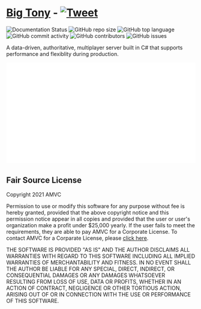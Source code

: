 # [Big Tony](https://amvc-gaming.github.io/big-tony/) - [![Tweet](https://img.shields.io/static/v1?label=&message=Tweet&color=black&logo=twitter)](https://twitter.com/intent/tweet?url=https%3A%2F%2Fgithub.com%2FAMVC-Gaming%2Fbig-tony&text=Check%20out%20Big%20Tony%2C%20it%27s%20an%20open-source%20and%20speedy%20multiplayer%20server%20library%20written%20in%20C%23.%20&hashtags=bigtony%2Ccsharp%2Cmultiplayer%2Cprogramming)

![Documentation Status](https://img.shields.io/github/workflow/status/amvc-gaming/big-tony/Build,%20test%20and%20generate%20docs?style=for-the-badge)
![GitHub repo size](https://img.shields.io/github/repo-size/amvc-gaming/big-tony?color=orange&style=for-the-badge)
![GitHub top language](https://img.shields.io/github/languages/top/amvc-gaming/big-tony?color=yellow&style=for-the-badge)
![GitHub commit activity](https://img.shields.io/github/commit-activity/y/amvc-gaming/big-tony?style=for-the-badge)
![GitHub contributors](https://img.shields.io/github/contributors/amvc-gaming/big-tony?color=purple&style=for-the-badge)
![GitHub issues](https://img.shields.io/github/issues/amvc-gaming/big-tony?color=red&style=for-the-badge)

A data-driven, authoritative, multiplayer server built in C# that supports performance and flexiblity during production.

![Demo Image](./assets/demo.svg)

## Fair Source License

Copyright 2021 AMVC

Permission to use or modify this software for any purpose without fee is hereby granted, provided that the above copyright notice and this permission notice appear in all copies and provided that the user or user's organization make a profit under $25,000 yearly. If the user fails to meet the requirements, they are able to pay AMVC for a Corporate License. To contact AMVC for a Corparate License, please [click here](https://amvc-gaming.github.io/).

THE SOFTWARE IS PROVIDED "AS IS" AND THE AUTHOR DISCLAIMS ALL WARRANTIES WITH REGARD TO THIS SOFTWARE INCLUDING ALL IMPLIED WARRANTIES OF MERCHANTABILITY AND FITNESS. IN NO EVENT SHALL THE AUTHOR BE LIABLE FOR ANY SPECIAL, DIRECT, INDIRECT, OR CONSEQUENTIAL DAMAGES OR ANY DAMAGES WHATSOEVER RESULTING FROM LOSS OF USE, DATA OR PROFITS, WHETHER IN AN ACTION OF CONTRACT, NEGLIGENCE OR OTHER TORTIOUS ACTION, ARISING OUT OF OR IN CONNECTION WITH THE USE OR PERFORMANCE OF THIS SOFTWARE.
